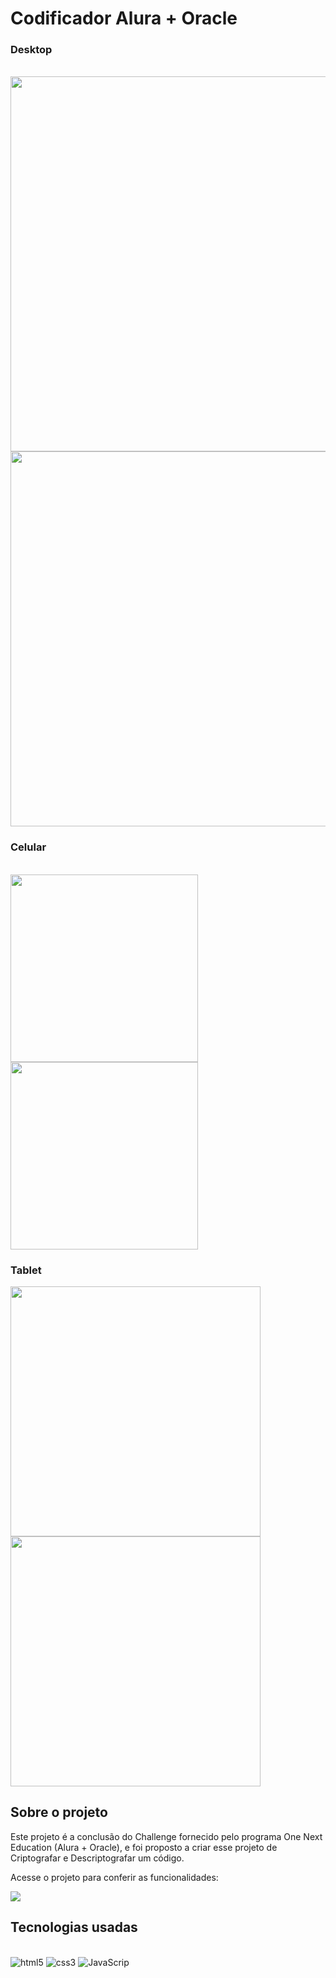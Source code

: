 # Codificador Alura + Oracle

### Desktop


<div aling="center"><br/>

<img src="https://user-images.githubusercontent.com/108822052/213955218-e63480aa-5b8a-4be2-8b3f-a9e3fa82a96e.png" width="600px">
<br/>
<img src="https://user-images.githubusercontent.com/108822052/213955841-79f93a20-1033-4662-b0f9-8e611a6e3340.png" width="600px">
</div>

### Celular


<div aling="center"  style="display: inline-block"><br/>

<img src="https://user-images.githubusercontent.com/108822052/213955846-449bb869-ac69-493c-877e-42b7bb9ce17f.png" width="300px">
<img src="https://user-images.githubusercontent.com/108822052/213955844-c6857d75-b73f-41ef-8084-2d4d0c0f8fdc.png" width="300px">

</div>


### Tablet

         
<div aling="center" style="display:inline-block">

<img src="https://user-images.githubusercontent.com/108822052/213955850-3f3714e5-c819-4bf1-a5c5-38caccf527a8.png" width="400px">
<img src="https://user-images.githubusercontent.com/108822052/213955849-04504f56-342f-431f-b6c1-dd2abd924836.png" width="400px">

</div>

## Sobre o projeto

<div>
         
  <p>
      Este projeto é a conclusão do Challenge fornecido pelo programa One Next Education (Alura + Oracle), e foi proposto a criar esse projeto de Criptografar e Descriptografar um código.
     
  </p>
  
 <p aling="center" display="inline-block">
     Acesse o projeto para conferir as funcionalidades: 
 </p>
   <a href="https://decodificador-oracle.vercel.app/" target="_blank" rel="noopener noreferrer"><img  aling="center" display="inline-block"                                 src="https://img.shields.io/badge/Vercel-000000?style=for-the-badge&logo=vercel&logoColor=white"/></a> 
  
         
         
</div>

## Tecnologias usadas
<div style="display: inline-block"> <br/>

<img aling="center" alt="html5" src="https://img.shields.io/badge/HTML5-E34F26?style=for-the-badge&logo=html5&logoColor=white" />

<img aling="center" alt="css3" src="https://img.shields.io/badge/CSS3-1572B6?style=for-the-badge&logo=css3&logoColor=white" />

<img aling="center" alt="JavaScrip" src="https://img.shields.io/badge/JavaScript-F7DF1E?style=for-the-badge&logo=javascript&logoColor=black" />

</div




